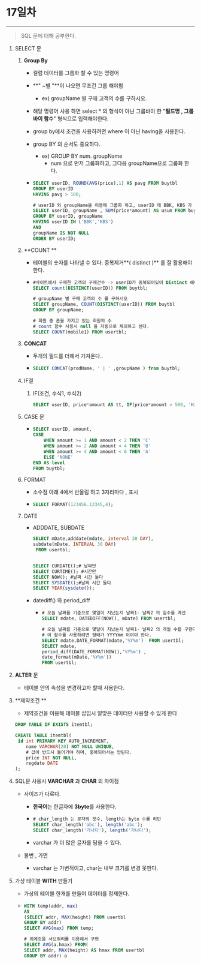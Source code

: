 # 17일차
---

> SQL 문에 대해 공부한다. 
>

1. SELECT 문

   1. **Group By**

      + 컬럼 데이터를 그룹화 할 수 있는 명령어 

      + **" ~별 "**이 나오면 무조건 그룹 해야함

        + ex) groupName 별 구매 고객의 수를 구하시오. 

      + 해당 명령어 사용 하면 select * 의 형식이 아닌 그룹바이 한 "**필드명 , 그룹바이 함수**" 형식으로 입력해야한다. 

      + group by에서 조건을 사용하려면 where 이 아닌 having을 사용한다. 

      + group BY 의 순서도 중요하다. 

        + ex) GROUP BY num. groupName 
          + num 으로 먼저 그룹화하고, 그다음 groupName으로 그룹화 한다. 

      + ```SQL
        SELECT userID, ROUND(AVG(price),1) AS pavg FROM buytbl
        GROUP BY userID
        HAVING pavg > 100;
        
        # userID 와 groupName을 이용해 그룹화 하고, userID 에 BBK, KBS 가 들어가있는 것만 출력 
        SELECT userID, groupName , SUM(price*amount) AS usum FROM buytbl
        GROUP BY userID, groupName
        HAVING userID IN ('BBK','KBS') 
        AND
        groupName IS NOT NULL
        ORDER BY userID;
        
        ```

   2. **COUNT **

      + 테이블의 숫자를 나타낼 수 있다. 중복제거**( distinct )** 를 잘 활용해야 한다. 

      + ```sql
        #사이트에서 구매한 고객의 구매건수 -> userID가 중복되어있어 Distinct 해야함
        SELECT count(DISTINCT(userID)) FROM buytbl;
        
        # groupName 별 구매 고객의 수 를 구하시오
        SELECT groupName, COUNT(DISTINCT(userID)) FROM buytbl
        GROUP BY groupName;
        
        # 회원 중 폰을 가지고 있는 회원의 수
        # count 함수 사용시 null 을 자동으로 제외하고 센다. 
        SELECT COUNT(mobile1) FROM usertbl;
        ```

   3. **CONCAT**

      + 두개의 필드를 더해서 가져온다..

      + ```sql
        SELECT CONCAT(prodName, ' | ' ,groupName ) from buytbl;
        
        ```

   4. IF절

      1. IF(조건, 수식1, 수식2)

         ```sql
         SELECT userID, price*amount AS tt, IF(price*amount > 500, 'Hight', 'low') FROM buytbl;
         ```

   5. CASE 문

      + ```sql
        SELECT userID, amount, 
        CASE
        	WHEN amount >= 1 AND amount < 2 THEN 'C'
        	WHEN amount >= 2 AND amount < 4 THEN 'B'
            WHEN amount >= 4 AND amount < 6 THEN 'A'
            ELSE 'NONE'
        END AS level
        FROM buytbl;
        ```

   6. FORMAT

      + 소수점 아래 4에서 반올림 하고 3자리마다 , 표시

      + ```SQL
        SELECT FORMAT(123456.12345,4);
        
        ```

   7. DATE

      + ADDDATE, SUBDATE

        ```sql
        SELECT mDate,adddate(mdate, interval 30 DAY),
        subdate(mDate, INTERVAL 30 DAY)
         FROM usertbl;
        
        
        SELECT CURDATE();# 날짜만
        SELECT CURTIME(); #시간만
        SELECT NOW(); #날짜 시간 둘다
        SELECT SYSDATE();#날짜 시간 둘다
        SELECT YEAR(sysdate());
        ```

      + datediff() 와  period_diff

        + ```sql
          # 오늘 날짜를 기준으로 몇일이 지났는지 날짜1- 날짜2 의 일수를 계산 
          SELECT mdate, DATEDIFF(NOW(), mDate) FROM usertbl;
          
          # 오늘 날짜를 기준으로 몇달이 지났는지 날짜1- 날짜2 의 개월 수를 구한다. 
          # 이 함수를 사용하려면 형태가 YYYYmm 이여야 한다. 
          SELECT mdate,DATE_FORMAT(mdate,'%Y%m')  FROM usertbl;
          SELECT mdate, 
          period_diff(DATE_FORMAT(NOW(),'%Y%m') , 
          date_format(mDate,'%Y%m'))
          FROM usertbl;
          ```

   

2. **ALTER** 문

   + 테이블 안의 속성을 변경하고자 할때 사용한다. 

3. **제약조건 **

   + 제약조건을 이용해 테이블 삽입시 알맞은 데이터만 사용할 수 있게 한다 

   ```sql
   DROP TABLE IF EXISTS itemtbl;
   
   CREATE TABLE itemtbl(
   	id int PRIMARY KEY AUTO_INCREMENT,
       name VARCHAR(20) NOT NULL UNIQUE,
       # 값이 반드시 들어가야 하며, 중복되어서는 안된다. 
       price INT NOT NULL,
       regdate DATE
   );
   ```

4. SQL문 사용시 **VARCHAR** 과 **CHAR** 의 차이점

   + 사이즈가 다르다.

     + **한국어**는 한글자에 **3byte**를 사용한다. 

     + ```sql
       # char_length 는 문자의 갯수, length는 byte 수를 리턴 
       SELECT char_length('abc'), length('abc');
       SELECT char_length('가나다'), length('가나다');
       
       ```

     + varchar 가 더 많은 글자를 담을 수 있다. 

   + 불변 , 가면

     + varchar 는 가변적이고, char는 내부 크기를 변경 못한다. 

5. 가상 테이블 **WITH** 만들기

   + 가상의 테이블 한개를 만들어 데이터를 정제한다. 

   + ```sql
     WITH temp(addr, max)
     AS
     (SELECT addr, MAX(height) FROM usertbl
     GROUP BY addr)
     SELECT AVG(max) FROM temp;
     
     # 위에것을 서브쿼리를 이용해서 구현 
     SELECT AVG(a.hmax) FROM(
     SELECT addr, MAX(height) AS hmax FROM usertbl
     GROUP BY addr) a
     
     ```
